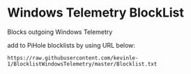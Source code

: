 # Windows Telemetry BlockList
Blocks outgoing Windows Telemetry 

add to PiHole blocklists by using URL below: 

`https://raw.githubusercontent.com/kevinle-1/BlocklistWindowsTelemetry/master/Blocklist.txt`
